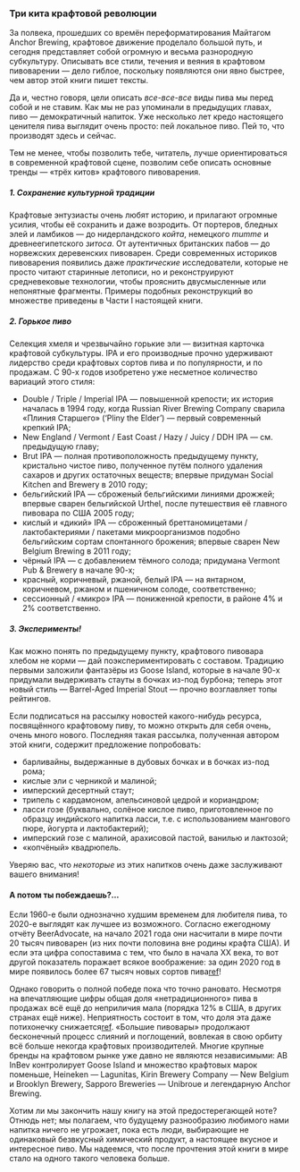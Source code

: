 ### Три кита крафтовой революции

За полвека, прошедших со времён переформатирования Майтагом Anchor Brewing, крафтовое движение проделало большой путь, и сегодня представляет собой огромную и весьма разнородную субкультуру. Описывать все стили, течения и веяния в крафтовом пивоварении — дело гиблое, поскольку появляются они явно быстрее, чем автор этой книги пишет тексты.

Да и, честно говоря, цели описать *все-все-все* виды пива мы перед собой и не ставим. Как мы не раз упоминали в предыдущих главах, пиво — демократичный напиток. Уже несколько лет кредо настоящего ценителя пива выглядит очень просто: пей локальное пиво. Пей то, что производят здесь и сейчас.

Тем не менее, чтобы позволить тебе, читатель, лучше ориентироваться в современной крафтовой сцене, позволим себе описать основные тренды — «трёх китов» крафтового пивоварения.

##### 1. Сохранение культурной традиции

Крафтовые энтузиасты очень любят историю, и прилагают огромные усилия, чтобы её сохранить и даже возродить. От портеров, бледных элей и ламбиков — до нидерландского *койта*, немецкого *mumme* и древнеегипетского *зитоса*. От аутентичных британских пабов — до норвежских деревенских пивоварен. Среди современных историков пивоварения появились даже *практические* исследователи, которые не просто читают старинные летописи, но и реконструируют средневековые технологии, чтобы прояснить двусмысленные или непонятные фрагменты. Примеры подобных реконструкций во множестве приведены в Части I настоящей книги.

##### 2. Горькое пиво

Селекция хмеля и чрезвычайно горькие эли — визитная карточка крафтовой субкультуры. IPA и его производные прочно удерживают лидерство среди крафтовых сортов пива и по популярности, и по продажам. С 90-х годов изобретено уже несметное количество вариаций этого стиля:
  * Double / Triple / Imperial IPA — повышенной крепости; их история началась в 1994 году, когда Russian River Brewing Company сварила «Плиния Старшего» (‘Pliny the Elder’) — первый современный крепкий IPA;
  * New England / Vermont / East Coast / Hazy / Juicy / DDH IPA — см. предыдущую главу;
  * Brut IPA — полная противоположность предыдущему пункту, кристально чистое пиво, полученное путём полного удаления сахаров и других остаточных веществ; впервые придуман Social Kitchen and Brewery в 2010 году;
  * бельгийский IPA — сброженый бельгийскими линиями дрожжей; впервые сварен бельгийской Urthel, после путешествия её главного пивовара по США 2005 году;
  * кислый и «дикий» IPA — сброженный бреттаномицетами / лактобактериями / пакетами микроорганизмов подобно бельгийским сортам спонтанного брожения; впервые сварен New Belgium Brewing в 2011 году;
  * чёрный IPA — с добавлением тёмного солода; придумана Vermont Pub & Brewery в начале 90-х;
  * красный, коричневый, ржаной, белый IPA — на янтарном, коричневом, ржаном и пшеничном солоде, соответственно;
  * сессионный / «микро» IPA — пониженной крепости, в районе 4% и 2% соответственно.

##### 3. Эксперименты!

Как можно понять по предыдущему пункту, крафтового пивовара хлебом не корми — дай поэкспериментировать с составом. Традицию первыми заложили фантазёры из Goose Island, которые в начале 90-х придумали выдерживать стауты в бочках из-под бурбона; теперь этот новый стиль — Barrel-Aged Imperial Stout — прочно возглавляет топы рейтингов.
  
Если подписаться на рассылку новостей какого-нибудь ресурса, посвящённого крафтовому пиву, то можно открыть для себя очень, очень много нового. Последняя такая рассылка, полученная автором этой книги, содержит предложение попробовать:
  * барливайны, выдержанные в дубовых бочках и в бочках из-под рома;
  * кислые эли с черникой и малиной;
  * имперский десертный стаут;
  * трипель с кардамоном, апельсиновой цедрой и кориандром;
  * ласси гозе (буквально, солёное кислое пиво, приготовленное по образцу индийского напитка ласси, т.е. с использованием мангового пюре, йогурта и лактобактерий);
  * имперский гозе с малиной, арахисовой пастой, ванилью и лактозой;
  * «копчёный» квадрюпель.

Уверяю вас, что *некоторые* из этих напитков очень даже заслуживают вашего внимания!

#### А потом ты побеждаешь?…

Если 1960-е были однозначно худшим временем для любителя пива, то 2020-е выглядят как лучшее из возможного. Согласно ежегодному отчёту BeerAdvocate, на начало 2021 года они насчитали в мире почти 20 тысяч пивоварен (из них почти половина вне родины крафта США). И если эта цифра сопоставима с тем, что было в начала XX века, то вот другой показатель поражает всякое воображение: за один 2020 год в мире появилось более 67 тысяч новых сортов пива[ref](https://www.beeradvocate.com/articles/18304/the-year-in-beer-breaking-down-2020/)!

Однако говорить о полной победе пока что точно рановато. Несмотря на впечатляющие цифры общая доля «нетрадиционного» пива в продажах всё ещё до неприличия мала (порядка 12% в США, в других странах ещё ниже). Неприятность состоит в том, что доля эта даже потихонечку снижается[ref](https://fortune.com/2021/04/06/craft-brewers-2020-sales-market-share-closings-beer-independent-brewers-association/). «Большие пивовары» продолжают бесконечный процесс слияний и поглощений, вовлекая в свою орбиту всё больше некогда крафтовых производителей. Многие крупные бренды на крафтовом рынке уже давно не являются независимыми: AB InBev контролирует Goose Island и множество крафтовых марок поменьше, Heineken — Lagunitas, Kirin Brewery Company — New Belgium и Brooklyn Brewery, Sapporo Breweries — Unibroue и легендарную Anchor Brewing.

Хотим ли мы закончить нашу книгу на этой предостерегающей ноте? Отнюдь нет; мы полагаем, что будущему разнообразию любимого нами напитка ничего не угрожает, пока есть люди, выбирающие не одинаковый безвкусный химический продукт, а настоящее вкусное и интересное пиво. Мы надеемся, что после прочтения этой книги в мире стало на одного такого человека больше.